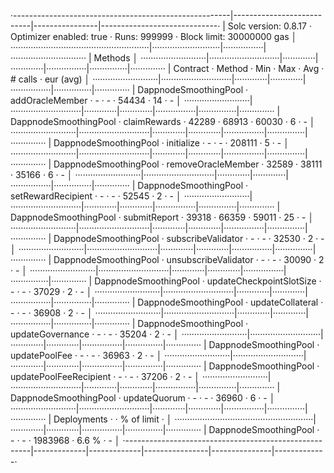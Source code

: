 ·------------------------------------------------------|---------------------------|----------------|-----------------------------·
|                 Solc version: 0.8.17                 ·  Optimizer enabled: true  ·  Runs: 999999  ·  Block limit: 30000000 gas  │
·······················································|···························|················|······························
|  Methods                                                                                                                        │
··························|····························|·············|·············|················|···············|··············
|  Contract               ·  Method                    ·  Min        ·  Max        ·  Avg           ·  # calls      ·  eur (avg)  │
··························|····························|·············|·············|················|···············|··············
|  DappnodeSmoothingPool  ·  addOracleMember           ·          -  ·          -  ·         54434  ·           14  ·          -  │
··························|····························|·············|·············|················|···············|··············
|  DappnodeSmoothingPool  ·  claimRewards              ·      42289  ·      68913  ·         60030  ·            6  ·          -  │
··························|····························|·············|·············|················|···············|··············
|  DappnodeSmoothingPool  ·  initialize                ·          -  ·          -  ·        208111  ·            5  ·          -  │
··························|····························|·············|·············|················|···············|··············
|  DappnodeSmoothingPool  ·  removeOracleMember        ·      32589  ·      38111  ·         35166  ·            6  ·          -  │
··························|····························|·············|·············|················|···············|··············
|  DappnodeSmoothingPool  ·  setRewardRecipient        ·          -  ·          -  ·         52545  ·            2  ·          -  │
··························|····························|·············|·············|················|···············|··············
|  DappnodeSmoothingPool  ·  submitReport              ·      39318  ·      66359  ·         59011  ·           25  ·          -  │
··························|····························|·············|·············|················|···············|··············
|  DappnodeSmoothingPool  ·  subscribeValidator        ·          -  ·          -  ·         32530  ·            2  ·          -  │
··························|····························|·············|·············|················|···············|··············
|  DappnodeSmoothingPool  ·  unsubscribeValidator      ·          -  ·          -  ·         30090  ·            2  ·          -  │
··························|····························|·············|·············|················|···············|··············
|  DappnodeSmoothingPool  ·  updateCheckpointSlotSize  ·          -  ·          -  ·         37029  ·            2  ·          -  │
··························|····························|·············|·············|················|···············|··············
|  DappnodeSmoothingPool  ·  updateCollateral          ·          -  ·          -  ·         36908  ·            2  ·          -  │
··························|····························|·············|·············|················|···············|··············
|  DappnodeSmoothingPool  ·  updateGovernance          ·          -  ·          -  ·         35204  ·            2  ·          -  │
··························|····························|·············|·············|················|···············|··············
|  DappnodeSmoothingPool  ·  updatePoolFee             ·          -  ·          -  ·         36963  ·            2  ·          -  │
··························|····························|·············|·············|················|···············|··············
|  DappnodeSmoothingPool  ·  updatePoolFeeRecipient    ·          -  ·          -  ·         37206  ·            2  ·          -  │
··························|····························|·············|·············|················|···············|··············
|  DappnodeSmoothingPool  ·  updateQuorum              ·          -  ·          -  ·         36960  ·            6  ·          -  │
··························|····························|·············|·············|················|···············|··············
|  Deployments                                         ·                                            ·  % of limit   ·             │
·······················································|·············|·············|················|···············|··············
|  DappnodeSmoothingPool                               ·          -  ·          -  ·       1983968  ·        6.6 %  ·          -  │
·------------------------------------------------------|-------------|-------------|----------------|---------------|-------------·
